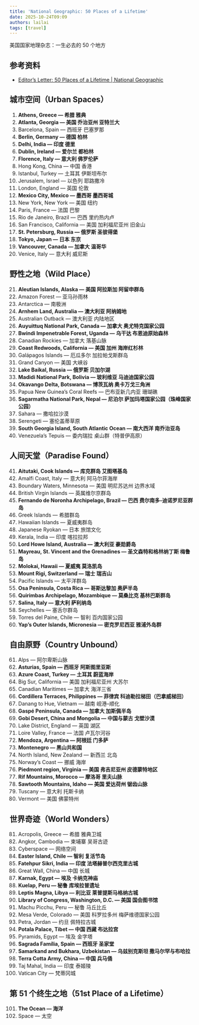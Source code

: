 ```yaml
---
title: 'National Geographic: 50 Places of a Lifetime'
date: 2025-10-24T09:09
authors: lailai
tags: [travel]
---
```


美国国家地理杂志：一生必去的 50 个地方

<!-- truncate -->

## 参考资料

- [Editor’s Letter: 50 Places of a Lifetime | National Geographic](https://www.nationalgeographic.com/travel/article/50_places_of_a_lifetime_1)

## 城市空间（Urban Spaces）

1. **Athens, Greece — 希腊 雅典**
2. **Atlanta, Georgia — 美国 乔治亚州 亚特兰大**
3. Barcelona, Spain — 西班牙 巴塞罗那
4. **Berlin, Germany — 德国 柏林**
5. **Delhi, India — 印度 德里**
6. **Dublin, Ireland — 爱尔兰 都柏林**
7. **Florence, Italy — 意大利 佛罗伦萨**
8. Hong Kong, China — 中国 香港
9. Istanbul, Turkey — 土耳其 伊斯坦布尔
10. Jerusalem, Israel — 以色列 耶路撒冷
11. London, England — 英国 伦敦
12. **Mexico City, Mexico — 墨西哥 墨西哥城**
13. New York, New York — 美国 纽约
14. Paris, France — 法国 巴黎
15. Rio de Janeiro, Brazil — 巴西 里约热内卢
16. San Francisco, California — 美国 加利福尼亚州 旧金山
17. **St. Petersburg, Russia — 俄罗斯 圣彼得堡**
18. **Tokyo, Japan — 日本 东京**
19. **Vancouver, Canada — 加拿大 温哥华**
20. Venice, Italy — 意大利 威尼斯

## 野性之地（Wild Place）

21. **Aleutian Islands, Alaska — 美国 阿拉斯加 阿留申群岛**
22. Amazon Forest — 亚马孙雨林
23. Antarctica — 南极洲
24. **Arnhem Land, Australia — 澳大利亚 阿纳姆地**
25. Australian Outback — 澳大利亚 内陆地区
26. **Auyuittuq National Park, Canada — 加拿大 奥尤特克国家公园**
27. **Bwindi Impenetrable Forest, Uganda — 乌干达 布恩迪原始森林**
28. Canadian Rockies — 加拿大 落基山脉
29. **Coast Redwoods, California — 美国 加州 海岸红杉林**
30. Galápagos Islands — 厄瓜多尔 加拉帕戈斯群岛
31. Grand Canyon — 美国 大峡谷
32. **Lake Baikal, Russia — 俄罗斯 贝加尔湖**
33. **Madidi National Park, Bolivia — 玻利维亚 马迪迪国家公园**
34. **Okavango Delta, Botswana — 博茨瓦纳 奥卡万戈三角洲**
35. Papua New Guinea’s Coral Reefs — 巴布亚新几内亚 珊瑚礁
36. **Sagarmatha National Park, Nepal — 尼泊尔 萨加玛塔国家公园（珠峰国家公园）**
37. Sahara — 撒哈拉沙漠
38. Serengeti — 塞伦盖蒂草原
39. **South Georgia Island, South Atlantic Ocean — 南大西洋 南乔治亚岛**
40. Venezuela’s Tepuis — 委内瑞拉 桌山群（特普伊高原）

## 人间天堂（Paradise Found）

41. **Aitutaki, Cook Islands — 库克群岛 艾图塔基岛**
42. Amalfi Coast, Italy — 意大利 阿马尔菲海岸
43. Boundary Waters, Minnesota — 美国 明尼苏达州 边界水域
44. British Virgin Islands — 英属维尔京群岛
45. **Fernando de Noronha Archipelago, Brazil — 巴西 费尔南多-迪诺罗尼亚群岛**
46. Greek Islands — 希腊群岛
47. Hawaiian Islands — 夏威夷群岛
48. Japanese Ryokan — 日本 旅馆文化
49. Kerala, India — 印度 喀拉拉邦
50. **Lord Howe Island, Australia — 澳大利亚 豪勋爵岛**
51. **Mayreau, St. Vincent and the Grenadines — 圣文森特和格林纳丁斯 梅鲁岛**
52. **Molokai, Hawaii — 夏威夷 莫洛凯岛**
53. **Mount Rigi, Switzerland — 瑞士 瑞吉山**
54. Pacific Islands — 太平洋群岛
55. **Osa Peninsula, Costa Rica — 哥斯达黎加 奥萨半岛**
56. **Quirimbas Archipelago, Mozambique — 莫桑比克 基林巴斯群岛**
57. **Salina, Italy — 意大利 萨利纳岛**
58. Seychelles — 塞舌尔群岛
59. Torres del Paine, Chile — 智利 百内国家公园
60. **Yap’s Outer Islands, Micronesia — 密克罗尼西亚 雅浦外岛群**

## 自由原野（Country Unbound）

61. Alps — 阿尔卑斯山脉
62. **Asturias, Spain — 西班牙 阿斯图里亚斯**
63. **Azure Coast, Turkey — 土耳其 蔚蓝海岸**
64. Big Sur, California — 美国 加利福尼亚州 大苏尔
65. Canadian Maritimes — 加拿大 海洋三省
66. **Cordillera Terraces, Philippines — 菲律宾 科迪勒拉梯田（巴拿威梯田）**
67. Danang to Hue, Vietnam — 越南 岘港–顺化
68. **Gaspé Peninsula, Canada — 加拿大 加斯佩半岛**
69. **Gobi Desert, China and Mongolia — 中国与蒙古 戈壁沙漠**
70. Lake District, England — 英国 湖区
71. Loire Valley, France — 法国 卢瓦尔河谷
72. **Mendoza, Argentina — 阿根廷 门多萨**
73. **Montenegro — 黑山共和国**
74. North Island, New Zealand — 新西兰 北岛
75. Norway’s Coast — 挪威 海岸
76. **Piedmont region, Virginia — 美国 弗吉尼亚州 皮德蒙特地区**
77. **Rif Mountains, Morocco — 摩洛哥 里夫山脉**
78. **Sawtooth Mountains, Idaho — 美国 爱达荷州 锯齿山脉**
79. Tuscany — 意大利 托斯卡纳
80. Vermont — 美国 佛蒙特州

## 世界奇迹（World Wonders）

81. Acropolis, Greece — 希腊 雅典卫城
82. Angkor, Cambodia — 柬埔寨 吴哥古迹
83. Cyberspace — 网络空间
84. **Easter Island, Chile — 智利 复活节岛**
85. **Fatehpur Sikri, India — 印度 法塔赫普尔西克里古城**
86. Great Wall, China — 中国 长城
87. **Karnak, Egypt — 埃及 卡纳克神庙**
88. **Kuelap, Peru — 秘鲁 库埃拉普遗址**
89. **Leptis Magna, Libya — 利比亚 莱普提斯马格纳古城**
90. **Library of Congress, Washington, D.C. — 美国 国会图书馆**
91. Machu Picchu, Peru — 秘鲁 马丘比丘
92. Mesa Verde, Colorado — 美国 科罗拉多州 梅萨维德国家公园
93. Petra, Jordan — 约旦 佩特拉古城
94. **Potala Palace, Tibet — 中国 西藏 布达拉宫**
95. Pyramids, Egypt — 埃及 金字塔
96. **Sagrada Família, Spain — 西班牙 圣家堂**
97. **Samarkand and Bukhara, Uzbekistan — 乌兹别克斯坦 撒马尔罕与布哈拉**
98. **Terra Cotta Army, China — 中国 兵马俑**
99. Taj Mahal, India — 印度 泰姬陵
100. Vatican City — 梵蒂冈城

## 第 51 个终生之地（51st Place of a Lifetime）

101. **The Ocean — 海洋**
102. Space — 太空
